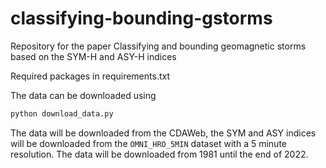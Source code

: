 # classifying-bounding-gstorms

Repository for the paper Classifying and bounding geomagnetic storms based on the SYM-H and ASY-H indices

Required packages in requirements.txt

The data can be downloaded using

```python
python download_data.py
```

The data will be downloaded from the CDAWeb, the SYM and ASY indices will be downloaded from the ``OMNI_HRO_5MIN`` dataset with a 5 minute resolution. The data will be downloaded from 1981 until the end of 2022.
